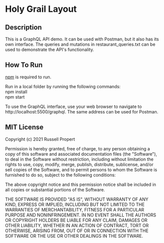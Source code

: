 # Holy Grail Layout

## Description
This is a GraphQL API demo. It can be used with Postman, but it also has its own interface. The queries and mutations in restaurant_queries.txt can be used to demonstrate the API's functionality.  

## How To Run
[npm](https://docs.npmjs.com/downloading-and-installing-node-js-and-npm) is required to run.

Run in a local folder by running the following commands:  
npm install  
npm start  

To use the GraphQL interface, use your web browser to navigate to http://localhost:5500/graphql. The same address can be used for Postman.  

## MIT License
Copyright (c) 2021 Russell Propert

Permission is hereby granted, free of charge, to any person obtaining a copy
of this software and associated documentation files (the "Software"), to deal
in the Software without restriction, including without limitation the rights
to use, copy, modify, merge, publish, distribute, sublicense, and/or sell
copies of the Software, and to permit persons to whom the Software is
furnished to do so, subject to the following conditions:

The above copyright notice and this permission notice shall be included in all
copies or substantial portions of the Software.

THE SOFTWARE IS PROVIDED "AS IS", WITHOUT WARRANTY OF ANY KIND, EXPRESS OR
IMPLIED, INCLUDING BUT NOT LIMITED TO THE WARRANTIES OF MERCHANTABILITY,
FITNESS FOR A PARTICULAR PURPOSE AND NONINFRINGEMENT. IN NO EVENT SHALL THE
AUTHORS OR COPYRIGHT HOLDERS BE LIABLE FOR ANY CLAIM, DAMAGES OR OTHER
LIABILITY, WHETHER IN AN ACTION OF CONTRACT, TORT OR OTHERWISE, ARISING FROM,
OUT OF OR IN CONNECTION WITH THE SOFTWARE OR THE USE OR OTHER DEALINGS IN THE
SOFTWARE.

